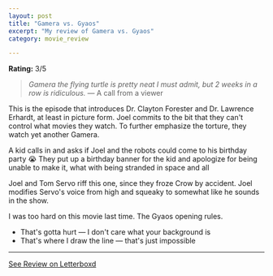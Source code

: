 ```yaml
---
layout: post
title: "Gamera vs. Gyaos"
excerpt: "My review of Gamera vs. Gyaos"
category: movie_review

---
```


**Rating:** 3/5

<blockquote><i>Gamera the flying turtle is pretty neat I must admit, but 2 weeks in a row is ridiculous.</i> — A call from a viewer</blockquote>
This is the episode that introduces Dr. Clayton Forester and Dr. Lawrence Erhardt, at least in picture form. Joel commits to the bit that they can't control what movies they watch. To further emphasize the torture, they watch yet another Gamera.

A kid calls in and asks if Joel and the robots could come to his birthday party 😭 They put up a birthday banner for the kid and apologize for being unable to make it, what with being stranded in space and all

Joel and Tom Servo riff this one, since they froze Crow by accident. Joel modifies Servo's voice from high and squeaky to somewhat like he sounds in the show.

I was too hard on this movie last time. The Gyaos opening rules.

* That's gotta hurt — I don't care what your background is
* That's where I draw the line — that's just impossible

<hr>

[See Review on Letterboxd](https://boxd.it/6M0WwT)
